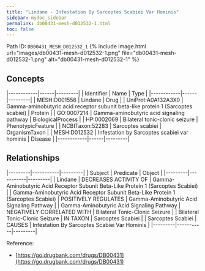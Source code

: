 ```yaml
---
title: "Lindane - Infestation By Sarcoptes Scabiei Var Hominis"
sidebar: mydoc_sidebar
permalink: db00431-mesh-d012532-1.html
toc: false 
---
```



Path ID: `DB00431_MESH_D012532_1`
{% include image.html url="images/db00431-mesh-d012532-1.png" file="db00431-mesh-d012532-1.png" alt="db00431-mesh-d012532-1" %}

## Concepts

|------------|------|---------|
| Identifier | Name | Type    |
|------------|------|---------|
| MESH:D001556 | Lindane | Drug |
| UniProt:A0A132A3X0 | Gamma-aminobutyric acid receptor subunit beta-like protein 1 (Sarcoptes scabiei) | Protein |
| GO:0007214 | Gamma-aminobutyric acid signaling pathway | BiologicalProcess |
| HP:0002069 | Bilateral tonic-clonic seizure | PhenotypicFeature |
| NCBITaxon:52283 | Sarcoptes scabiei | OrganismTaxon |
| MESH:D012532 | Infestation by Sarcoptes scabiei var hominis | Disease |
|------------|------|---------|

## Relationships

|---------|-----------|---------|
| Subject | Predicate | Object  |
|---------|-----------|---------|
| Lindane | DECREASES ACTIVITY OF | Gamma-Aminobutyric Acid Receptor Subunit Beta-Like Protein 1 (Sarcoptes Scabiei) |
| Gamma-Aminobutyric Acid Receptor Subunit Beta-Like Protein 1 (Sarcoptes Scabiei) | POSITIVELY REGULATES | Gamma-Aminobutyric Acid Signaling Pathway |
| Gamma-Aminobutyric Acid Signaling Pathway | NEGATIVELY CORRELATED WITH | Bilateral Tonic-Clonic Seizure |
| Bilateral Tonic-Clonic Seizure | IN TAXON | Sarcoptes Scabiei |
| Sarcoptes Scabiei | CAUSES | Infestation By Sarcoptes Scabiei Var Hominis |
|---------|-----------|---------|

Reference: 
  - [https://go.drugbank.com/drugs/DB00431](https://go.drugbank.com/drugs/DB00431)
